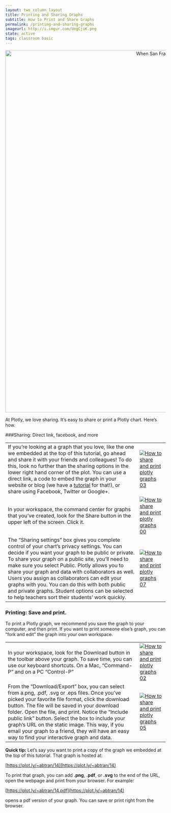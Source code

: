 ```yaml
---
layout: two_column_layout
title: Printing and Sharing Graphs
subtitle: How to Print and Share Graphs
permalink: /printing-and-sharing-graphs
imageurl: http://i.imgur.com/UegCjiK.png
state: active
tags: classroom basic
---
```


<div>
    <a href="https://plot.ly/~abtran/14/" target="_blank" title="When San Francisco Meetup Groups were formed" style="display: block; text-align: center;"><img src="https://plot.ly/~abtran/14.png" alt="When San Francisco Meetup Groups were formed" style="max-width: 100%;width: 1137px;"  width="1137" onerror="this.onerror=null;this.src='https://plot.ly/404.png';" /></a>
    <script data-plotly="abtran:14" src="https://plot.ly/embed.js" async></script>
</div>

At Plotly, we love sharing. It’s easy to share or print a Plotly chart. Here’s how.

###Sharing: Direct link, facebook, and more

<table>
<tbody>
<tr>
<td>If you’re looking at a graph that you love, like the one we embedded at the top of this tutorial, go ahead and share it with your friends and colleagues! To do this, look no further than the sharing options in the lower right hand corner of the plot. You can use a direct link, a code to embed the graph in your website or blog (we have a <a href="https://plot.ly/embed/">tutorial</a> for that!), or share using Facebook, Twitter or Google+.</td>
<td><a href="https://plot.ly/static/learn/images/web_app_tutorials/how-to-share-and-print-plotly-graphs/image03.png" data-lightbox="image03">
<img src="https://plot.ly/static/learn/images/web_app_tutorials/how-to-share-and-print-plotly-graphs/image03.png" alt="How to share and print plotly graphs 03" />
</a></td>
</tr>
<tr>
<td>In your workspace, the command center for graphs that you’ve created, look for the Share button in the upper left of the screen. Click it.</td>
<td><a href="https://plot.ly/static/learn/images/web_app_tutorials/how-to-share-and-print-plotly-graphs/image00.png" data-lightbox="image00">
<img  src="https://plot.ly/static/learn/images/web_app_tutorials/how-to-share-and-print-plotly-graphs/image00.png" alt="How to share and print plotly graphs 00" />
</a></td>
</tr>
<tr>
<td>The “Sharing settings” box gives you complete control of your chart&#8217;s privacy settings. You can decide if you want your graph to be public or private. To share your graph on a public site, you’ll need to make sure you select Public. Plotly allows you to share your graph and data with collaborators as well. Users you assign as collaborators can edit your graphs with you. You can do this with both public and private graphs. Student options can be selected to help teachers sort their students’ work quickly.</td>
<td><a href="https://plot.ly/static/learn/images/web_app_tutorials/how-to-share-and-print-plotly-graphs/image07.png" data-lightbox="image07">
<img src="https://plot.ly/static/learn/images/web_app_tutorials/how-to-share-and-print-plotly-graphs/image07.png" alt="How to share and print plotly graphs 07" />
</a></td>
</tr>
</tbody>
</table>

### Printing: Save and print.

To print a Plotly graph, we recommend you save the graph to your computer, and then print. If you want to print someone else’s graph, you can “fork and edit” the graph into your own workspace.
<table>
<tbody>
<tr>
<td>In your workspace, look for the Download button in the toolbar above your graph. To save time, you can use our keyboard shortcuts. On a Mac, “Command-P” and on a PC “Control-P”</td>
<td><a href="https://plot.ly/static/learn/images/web_app_tutorials/how-to-share-and-print-plotly-graphs/image02.png" data-lightbox="image02">
<img src="https://plot.ly/static/learn/images/web_app_tutorials/how-to-share-and-print-plotly-graphs/image02.png" alt="How to share and print plotly graphs 02" />
</a></td>
</tr>
<tr>
<td>From the “Download/Export” box, you can select from a.png, .pdf, .svg or .eps files. Once you’ve picked your favorite file format, click the download button. The file will be saved in your download folder. Open the file, and print. Notice the “Include public link” button. Select the box to include your graph&#8217;s URL on the static image. This way, if you email your graph to a friend, they will have an easy way to find your interactive graph and data.</td>
<td><a href="https://plot.ly/static/learn/images/web_app_tutorials/how-to-share-and-print-plotly-graphs/image05.png" data-lightbox="image05">
<img src="https://plot.ly/static/learn/images/web_app_tutorials/how-to-share-and-print-plotly-graphs/image05.png" alt="How to share and print plotly graphs 05" />
</a></td>
</tr>
</tbody>
</table>

**Quick tip:** Let’s say you want to print a copy of the graph we embedded at the top of this tutorial. That graph is hosted at:

[https://plot.ly/~abtran/14](https://plot.ly/~abtran/14)

To print that graph, you can add **.png**, **.pdf**, or **.svg** to the end of the URL, open the webpage and print from your browser. For example:

[https://plot.ly/~abtran/14.pdf](https://plot.ly/~abtran/14)

opens a pdf version of your graph. You can save or print right from the browser.
